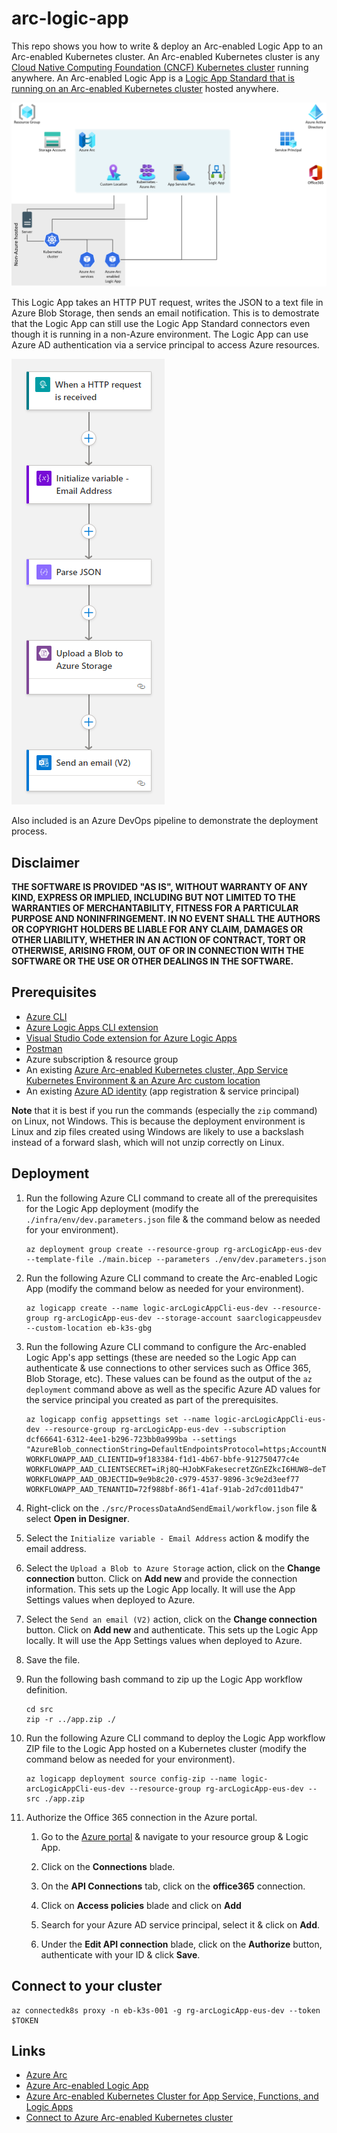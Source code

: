 # arc-logic-app

This repo shows you how to write & deploy an Arc-enabled Logic App to an Arc-enabled Kubernetes cluster. An Arc-enabled Kubernetes cluster is any [Cloud Native Computing Foundation (CNCF) Kubernetes cluster](https://docs.microsoft.com/en-us/azure/azure-arc/kubernetes/validation-program) running anywhere. An Arc-enabled Logic App is a [Logic App Standard that is running on an Arc-enabled Kubernetes cluster](https://docs.microsoft.com/en-us/azure/logic-apps/azure-arc-enabled-logic-apps-overview) hosted anywhere.

![architecture](./.img/architecture.png)

This Logic App takes an HTTP PUT request, writes the JSON to a text file in Azure Blob Storage, then sends an email notification. This is to demostrate that the Logic App can still use the Logic App Standard connectors even though it is running in a non-Azure environment. The Logic App can use Azure AD authentication via a service principal to access Azure resources.

![logicAppWorkflow](./.img/logicAppWorkflow.png)

Also included is an Azure DevOps pipeline to demonstrate the deployment process.

## Disclaimer

**THE SOFTWARE IS PROVIDED "AS IS", WITHOUT WARRANTY OF ANY KIND, EXPRESS OR IMPLIED, INCLUDING BUT NOT LIMITED TO THE WARRANTIES OF MERCHANTABILITY, FITNESS FOR A PARTICULAR PURPOSE AND NONINFRINGEMENT. IN NO EVENT SHALL THE AUTHORS OR COPYRIGHT HOLDERS BE LIABLE FOR ANY CLAIM, DAMAGES OR OTHER LIABILITY, WHETHER IN AN ACTION OF CONTRACT, TORT OR OTHERWISE, ARISING FROM, OUT OF OR IN CONNECTION WITH THE SOFTWARE OR THE USE OR OTHER DEALINGS IN THE SOFTWARE.**

## Prerequisites

- [Azure CLI](https://docs.microsoft.com/en-us/cli/azure/install-azure-cli)
- [Azure Logic Apps CLI extension](https://docs.microsoft.com/en-us/azure/logic-apps/azure-arc-enabled-logic-apps-create-deploy-workflows?tabs=azure-cli#install-azure-logic-apps-standard-extension-for-azure-cli)
- [Visual Studio Code extension for Azure Logic Apps](https://marketplace.visualstudio.com/items?itemName=ms-azuretools.vscode-logicapps)
- [Postman](https://postman.com/)
- Azure subscription & resource group
- An existing [Azure Arc-enabled Kubernetes cluster, App Service Kubernetes Environment & an Azure Arc custom location](https://docs.microsoft.com/en-us/azure/app-service/manage-create-arc-environment)
- An existing [Azure AD identity](https://docs.microsoft.com/en-us/azure/logic-apps/azure-arc-enabled-logic-apps-create-deploy-workflows?tabs=azure-cli#prerequisites) (app registration & service principal)

**Note** that it is best if you run the commands (especially the `zip` command) on Linux, not Windows. This is because the deployment environment is Linux and zip files created using Windows are likely to use a backslash instead of a forward slash, which will not unzip correctly on Linux.

## Deployment

1.  Run the following Azure CLI command to create all of the prerequisites for the Logic App deployment (modify the `./infra/env/dev.parameters.json` file & the command below as needed for your environment).

    ```shell
    az deployment group create --resource-group rg-arcLogicApp-eus-dev --template-file ./main.bicep --parameters ./env/dev.parameters.json
    ```

1.  Run the following Azure CLI command to create the Arc-enabled Logic App (modify the command below as needed for your environment).

    ```shell
    az logicapp create --name logic-arcLogicAppCli-eus-dev --resource-group rg-arcLogicApp-eus-dev --storage-account saarclogicappeusdev --custom-location eb-k3s-gbg
    ```

1.  Run the following Azure CLI command to configure the Arc-enabled Logic App's app settings (these are needed so the Logic App can authenticate & use connections to other services such as Office 365, Blob Storage, etc). These values can be found as the output of the `az deployment` command above as well as the specific Azure AD values for the service principal you created as part of the prerequisites.

    ```shell
    az logicapp config appsettings set --name logic-arcLogicAppCli-eus-dev --resource-group rg-arcLogicApp-eus-dev --subscription dcf66641-6312-4ee1-b296-723bb0a999ba --settings "AzureBlob_connectionString=DefaultEndpointsProtocol=https;AccountName=saarclogicappeusdev;AccountKey=K5zHU6hj6vekYhmuFakekeyQSu8VOHLKLCUX63Tv+WhJTxnZr5Ueu+AStGbzBKw==;EndpointSuffix=core.windows.net WORKFLOWAPP_AAD_CLIENTID=9f183384-f1d1-4b67-bbfe-912750477c4e WORKFLOWAPP_AAD_CLIENTSECRET=iRj8Q~HJobKFakesecretZGnEZkcI6HUW8~deT WORKFLOWAPP_AAD_OBJECTID=9e9b8c20-c979-4537-9896-3c9e2d3eef77 WORKFLOWAPP_AAD_TENANTID=72f988bf-86f1-41af-91ab-2d7cd011db47"
    ```

1.  Right-click on the `./src/ProcessDataAndSendEmail/workflow.json` file & select **Open in Designer**.

1.  Select the `Initialize variable - Email Address` action & modify the email address.

1.  Select the `Upload a Blob to Azure Storage` action, click on the **Change connection** button. Click on **Add new** and provide the connection information. This sets up the Logic App locally. It will use the App Settings values when deployed to Azure.

1.  Select the `Send an email (V2)` action, click on the **Change connection** button. Click on **Add new** and authenticate. This sets up the Logic App locally. It will use the App Settings values when deployed to Azure.

1.  Save the file.

1.  Run the following bash command to zip up the Logic App workflow definition.

    ```shell
    cd src
    zip -r ../app.zip ./
    ```

1.  Run the following Azure CLI command to deploy the Logic App workflow ZIP file to the Logic App hosted on a Kubernetes cluster (modify the command below as needed for your environment).

    ```shell
    az logicapp deployment source config-zip --name logic-arcLogicAppCli-eus-dev --resource-group rg-arcLogicApp-eus-dev --src ./app.zip
    ```

1.  Authorize the Office 365 connection in the Azure portal.

    1.  Go to the [Azure portal](https://portal.azure.com) & navigate to your resource group & Logic App.

    1.  Click on the **Connections** blade.

    1.  On the **API Connections** tab, click on the **office365** connection.

    1.  Click on **Access policies** blade and click on **Add**

    1.  Search for your Azure AD service principal, select it & click on **Add**.

    1.  Under the **Edit API connection** blade, click on the **Authorize** button, authenticate with your ID & click **Save**.

## Connect to your cluster

```shell
az connectedk8s proxy -n eb-k3s-001 -g rg-arcLogicApp-eus-dev --token $TOKEN
```

## Links

- [Azure Arc](https://azure.microsoft.com/en-us/services/azure-arc/)
- [Azure Arc-enabled Logic App](https://docs.microsoft.com/en-us/azure/logic-apps/azure-arc-enabled-logic-apps-overview)
- [Azure Arc-enabled Kubernetes Cluster for App Service, Functions, and Logic Apps](https://docs.microsoft.com/en-us/azure/app-service/manage-create-arc-environment?tabs=bash)
- [Connect to Azure Arc-enabled Kubernetes cluster](https://docs.microsoft.com/en-us/azure/azure-arc/kubernetes/cluster-connect?tabs=azure-cli)
